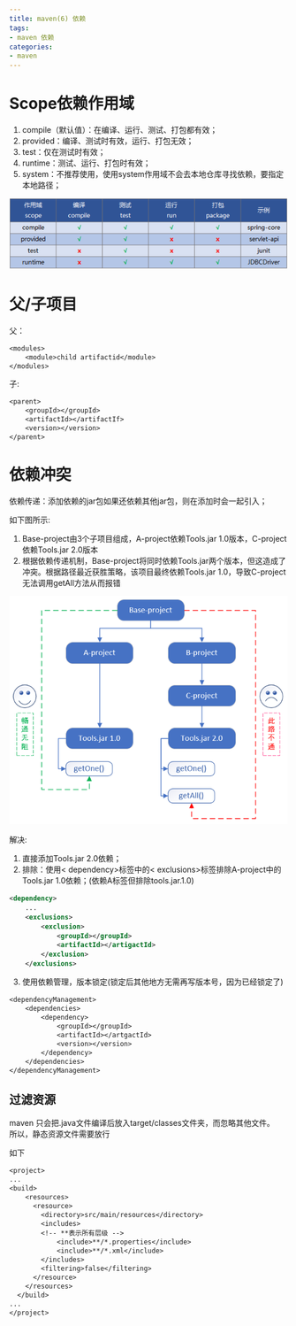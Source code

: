 ```yaml
---
title: maven(6) 依赖
tags: 
- maven 依赖
categories:
- maven
---
```

# Scope依赖作用域

1. compile（默认值）：在编译、运行、测试、打包都有效；
2. provided：编译、测试时有效，运行、打包无效；
3. test：仅在测试时有效；
4. runtime：测试、运行、打包时有效；
5. system：不推荐使用，使用system作用域不会去本地仓库寻找依赖，要指定本地路径；

![依赖关系](https://raw.githubusercontent.com/FameLsy/Images/master/maven/%E4%BE%9D%E8%B5%96%E5%85%B3%E7%B3%BB%E4%B8%AD%E4%BD%9C%E7%94%A8%E5%9F%9F%E8%AF%B4%E6%98%8E.png)


# 父/子项目

父：
```
<modules>
    <module>child artifactid</module>
</modules>
```

子:
```
<parent>
    <groupId></groupId>
    <artifactId></artifactIf>
    <version></version>
</parent>
```

# 依赖冲突

依赖传递：添加依赖的jar包如果还依赖其他jar包，则在添加时会一起引入；


如下图所示:
1. Base-project由3个子项目组成，A-project依赖Tools.jar 1.0版本，C-project依赖Tools.jar 2.0版本
2. 根据依赖传递机制，Base-project将同时依赖Tools.jar两个版本，但这造成了冲突。根据路径最近获胜策略，该项目最终依赖Tools.jar 1.0，导致C-project无法调用getAll方法从而报错


![依赖冲突](https://raw.githubusercontent.com/FameLsy/Images/master/maven/%E4%BE%9D%E8%B5%96%E5%86%B2%E7%AA%81.png)

解决:
1. 直接添加Tools.jar 2.0依赖；
2. 排除：使用< dependency>标签中的< exclusions>标签排除A-project中的Tools.jar 1.0依赖；(依赖A标签但排除tools.jar.1.0)

```xml
<dependency>
    ...
    <exclusions>
        <exclusion>
            <groupId></groupId>
            <artifactId></artigactId>
        </exclusion>
    </exclusions>
```
3. 使用依赖管理，版本锁定(锁定后其他地方无需再写版本号，因为已经锁定了)
```
<dependencyManagement>
    <dependencies>
        <dependency>
            <groupId></groupId>
            <artifactId></artgactId>
            <version></version>
        </dependency>
    </dependencies>
</dependencyManagement>
```

## 过滤资源
maven 只会把.java文件编译后放入target/classes文件夹，而忽略其他文件。  
所以，静态资源文件需要放行

如下
```
<project>
...
<build>
    <resources>
      <resource>
        <directory>src/main/resources</directory>
        <includes>
        <!-- **表示所有层级 -->
            <include>**/*.properties</include>
            <include>**/*.xml</include>
        </includes>
        <filtering>false</filtering>
      </resource>
    </resources>
  </build>
...
</project>
```